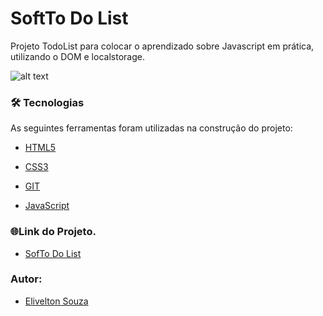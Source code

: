 # SoftTo Do List

Projeto TodoList para colocar o aprendizado sobre Javascript em prática, utilizando o DOM e localstorage.


![alt text](https://media.giphy.com/media/J7XFv5M28MZOEeqWtV/giphy.gif)
### 🛠️ Tecnologias

As seguintes ferramentas foram utilizadas na construção do projeto:

- [HTML5](https://developer.mozilla.org/pt-BR/docs/Web/HTML/HTML5)
- [CSS3](https://developer.mozilla.org/pt-BR/docs/Web/CSS)

- [GIT](https://git-scm.com/)

- [JavaScript](https://developer.mozilla.org/pt-BR/docs/Web/JavaScript) 


### 🌐Link do Projeto.


- [SofTo Do List](https://eliveltonsouzadev.github.io/ToDoList/)       


### Autor:
- [Elivelton Souza](https://github.com/EliveltonSouzaDev)
